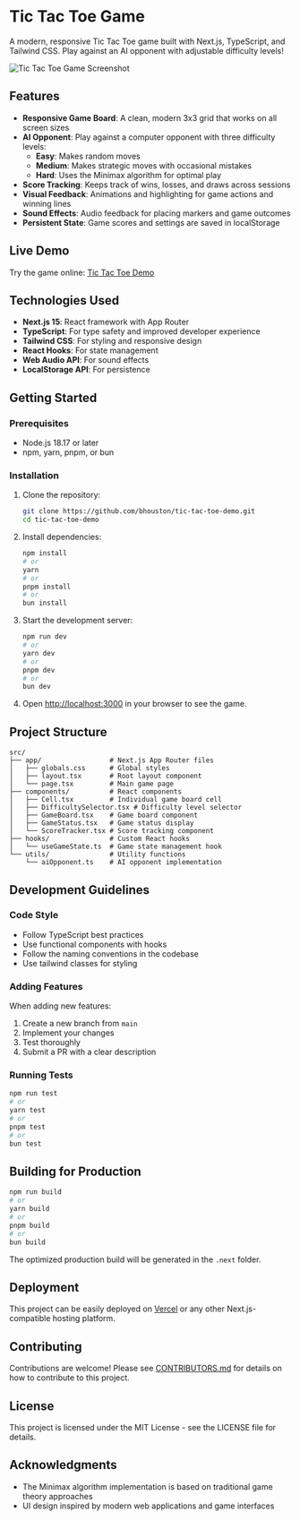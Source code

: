 # Tic Tac Toe Game

A modern, responsive Tic Tac Toe game built with Next.js, TypeScript, and Tailwind CSS. Play against an AI opponent with adjustable difficulty levels!

![Tic Tac Toe Game Screenshot](public/screenshot.png)

## Features

- **Responsive Game Board**: A clean, modern 3x3 grid that works on all screen sizes
- **AI Opponent**: Play against a computer opponent with three difficulty levels:
  - **Easy**: Makes random moves
  - **Medium**: Makes strategic moves with occasional mistakes
  - **Hard**: Uses the Minimax algorithm for optimal play
- **Score Tracking**: Keeps track of wins, losses, and draws across sessions
- **Visual Feedback**: Animations and highlighting for game actions and winning lines
- **Sound Effects**: Audio feedback for placing markers and game outcomes
- **Persistent State**: Game scores and settings are saved in localStorage

## Live Demo

Try the game online: [Tic Tac Toe Demo](https://tic-tac-toe-demo.vercel.app)

## Technologies Used

- **Next.js 15**: React framework with App Router
- **TypeScript**: For type safety and improved developer experience
- **Tailwind CSS**: For styling and responsive design
- **React Hooks**: For state management
- **Web Audio API**: For sound effects
- **LocalStorage API**: For persistence

## Getting Started

### Prerequisites

- Node.js 18.17 or later
- npm, yarn, pnpm, or bun

### Installation

1. Clone the repository:
   ```bash
   git clone https://github.com/bhouston/tic-tac-toe-demo.git
   cd tic-tac-toe-demo
   ```

2. Install dependencies:
   ```bash
   npm install
   # or
   yarn
   # or
   pnpm install
   # or
   bun install
   ```

3. Start the development server:
   ```bash
   npm run dev
   # or
   yarn dev
   # or
   pnpm dev
   # or
   bun dev
   ```

4. Open [http://localhost:3000](http://localhost:3000) in your browser to see the game.

## Project Structure

```
src/
├── app/                 # Next.js App Router files
│   ├── globals.css      # Global styles
│   ├── layout.tsx       # Root layout component
│   └── page.tsx         # Main game page
├── components/          # React components
│   ├── Cell.tsx         # Individual game board cell
│   ├── DifficultySelector.tsx # Difficulty level selector
│   ├── GameBoard.tsx    # Game board component
│   ├── GameStatus.tsx   # Game status display
│   └── ScoreTracker.tsx # Score tracking component
├── hooks/               # Custom React hooks
│   └── useGameState.ts  # Game state management hook
└── utils/               # Utility functions
    └── aiOpponent.ts    # AI opponent implementation
```

## Development Guidelines

### Code Style

- Follow TypeScript best practices
- Use functional components with hooks
- Follow the naming conventions in the codebase
- Use tailwind classes for styling

### Adding Features

When adding new features:

1. Create a new branch from `main`
2. Implement your changes
3. Test thoroughly
4. Submit a PR with a clear description

### Running Tests

```bash
npm run test
# or
yarn test
# or
pnpm test
# or
bun test
```

## Building for Production

```bash
npm run build
# or
yarn build
# or
pnpm build
# or
bun build
```

The optimized production build will be generated in the `.next` folder.

## Deployment

This project can be easily deployed on [Vercel](https://vercel.com/new) or any other Next.js-compatible hosting platform.

## Contributing

Contributions are welcome! Please see [CONTRIBUTORS.md](CONTRIBUTORS.md) for details on how to contribute to this project.

## License

This project is licensed under the MIT License - see the LICENSE file for details.

## Acknowledgments

- The Minimax algorithm implementation is based on traditional game theory approaches
- UI design inspired by modern web applications and game interfaces